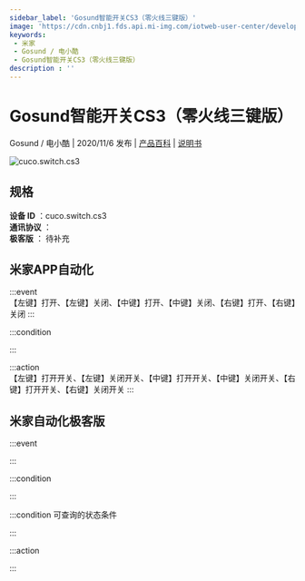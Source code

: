 ```yaml
---
sidebar_label: 'Gosund智能开关CS3（零火线三键版）'
image: 'https://cdn.cnbj1.fds.api.mi-img.com/iotweb-user-center/developer_1679048482125ITxeHwbw.png?GalaxyAccessKeyId=AKVGLQWBOVIRQ3XLEW&Expires=9223372036854775807&Signature=JemXg/gFJQabgBX0Vg1FfInixbg='
keywords: 
 - 米家
 - Gosund / 电小酷
 - Gosund智能开关CS3（零火线三键版）
description : ''
---
```

# Gosund智能开关CS3（零火线三键版）

Gosund / 电小酷 | 2020/11/6 发布 | [产品百科](https://home.mi.com/webapp/content/baike/product/index.html?model=cuco.switch.cs3/) | [说明书](https://home.mi.com/views/introduction.html?model=cuco.switch.cs3&region=cn)

![cuco.switch.cs3](https://cdn.cnbj1.fds.api.mi-img.com/iotweb-user-center/developer_1679048482125ITxeHwbw.png?GalaxyAccessKeyId=AKVGLQWBOVIRQ3XLEW&Expires=9223372036854775807&Signature=JemXg/gFJQabgBX0Vg1FfInixbg=)

## 规格  
> 
**设备 ID** ：cuco.switch.cs3  
**通讯协议** ：  
**极客版**  ： 待补充 


## 米家APP自动化  

:::event  
【左键】打开、【左键】关闭、【中键】打开、【中键】关闭、【右键】打开、【右键】关闭
:::

:::condition  

:::

:::action   
【左键】打开开关、【左键】关闭开关、【中键】打开开关、【中键】关闭开关、【右键】打开开关、【右键】关闭开关
:::

## 米家自动化极客版  

:::event  

:::

:::condition  

:::

:::condition 可查询的状态条件  

:::

:::action  

:::

        
